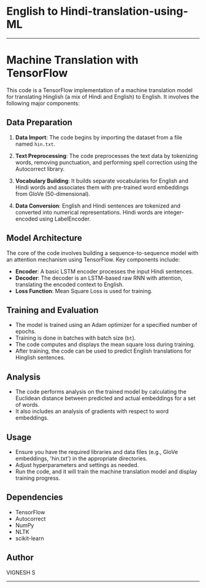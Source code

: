 # English to Hindi-translation-using-ML



---

# Machine Translation with TensorFlow

This code is a TensorFlow implementation of a machine translation model for translating Hinglish (a mix of Hindi and English) to English. It involves the following major components:

## Data Preparation

1. **Data Import**: The code begins by importing the dataset from a file named `hin.txt`.

2. **Text Preprocessing**: The code preprocesses the text data by tokenizing words, removing punctuation, and performing spell correction using the Autocorrect library.

3. **Vocabulary Building**: It builds separate vocabularies for English and Hindi words and associates them with pre-trained word embeddings from GloVe (50-dimensional).

4. **Data Conversion**: English and Hindi sentences are tokenized and converted into numerical representations. Hindi words are integer-encoded using LabelEncoder.

## Model Architecture

The core of the code involves building a sequence-to-sequence model with an attention mechanism using TensorFlow. Key components include:

- **Encoder**: A basic LSTM encoder processes the input Hindi sentences.
- **Decoder**: The decoder is an LSTM-based raw RNN with attention, translating the encoded context to English.
- **Loss Function**: Mean Square Loss is used for training.

## Training and Evaluation

- The model is trained using an Adam optimizer for a specified number of epochs.
- Training is done in batches with batch size (`bt`).
- The code computes and displays the mean square loss during training.
- After training, the code can be used to predict English translations for Hinglish sentences.

## Analysis

- The code performs analysis on the trained model by calculating the Euclidean distance between predicted and actual embeddings for a set of words.
- It also includes an analysis of gradients with respect to word embeddings.

## Usage

- Ensure you have the required libraries and data files (e.g., GloVe embeddings, 'hin.txt') in the appropriate directories.
- Adjust hyperparameters and settings as needed.
- Run the code, and it will train the machine translation model and display training progress.

## Dependencies

- TensorFlow
- Autocorrect
- NumPy
- NLTK
- scikit-learn

## Author

VIGNESH S

---

